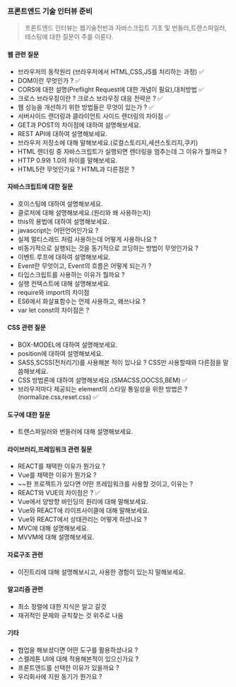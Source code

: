 ### 프론트엔드 기술 인터뷰 준비

> 프론트엔드 인터뷰는 웹기술전반과 자바스크립트 기초 및 번들러,트랜스파일러,테스팅에 대한 질문이 주를 이룬다. 

#### 웹 관련 질문

- 브라우저의 동작원리 (브라우저에서 HTML,CSS,JS를 처리하는 과정) ✅
- DOM이란 무엇인가 ? ✅
- CORS에 대한 설명(Preflight Request에 대한 개념이 필요),대처방법 ✅
- 크로스 브라우징이란 ? 크로스 브라우징 대응 전략은 ? ✅
- 웹 성능을 개선하기 위한 방법들은 무엇이 있는가 ? ✅
- 서버사이드 렌더링과 클라이언트 사이드 렌더링의 차이점 ✅
- GET과 POST의 차이점에 대하여 설명해보세요. 
- REST API에 대하여 설명해보세요.
- 브라우저 저장소에 대해 말해보세요.(로컬스토리지,세션스토리지,쿠키)
- HTML 렌더링 중 자바스크립트가 실행되면 렌더링을 멈추는데 그 이유가 뭘까요 ?
- HTTP 0.9와 1.0의 차이를 말해보세요.
- HTML5란 무엇인가요 ? HTML과 다른점은 ?

#### 자바스크립트에 대한 질문
- 호이스팅에 대하여 설명해보세요.
- 클로저에 대해 설명해보세요.(원리와 왜 사용하는지)
- this의 용법에 대하여 설명해보세요.
- javascript는 어떤언어인가요 ?
- 실제 멀티스레드 처럼 사용하는데 어떻게 사용하나요 ?
- 비동기적으로 실행되는 것을 동기적으로 코딩하는 방법이 무엇인가요 ?
- 이벤트 루프에 대하여 설명해보세요.
- Event란 무엇이고, Event의 흐름은 어떻게 되는가 ?
- 타입스크립트를 사용하는 이유가 뭘까요 ?
- 실행 컨텍스트에 대해 설명해보세요.
- require와 import의 차이점
- ES6에서 화살표함수는 언제 사용하고, 왜쓰나요 ?
- var let const의 차이점은 ?

#### CSS 관련 질문
- BOX-MODEL에 대하여 설명해보세요.
- position에 대하여 설명해보세요.
- SASS,SCSS(전처리기)를 사용해본 적이 있나요 ? CSS만 사용할때와 다른점을 말씀해보세요.
- CSS 방법론에 대하여 설명해보세요.(SMACSS,OOCSS,BEM) ✅
- 브라우저마다 제공되는 element의 스타일 통일성을 위한 방법은 ? (normalize.css,reset.css) ✅

#### 도구에 대한 질문
- 트랜스파일러와 번들러에 대해 설명해보세요.


#### 라이브러리,프레임워크 관련 질문
- REACT를 채택한 이유가 뭔가요 ?
- Vue를 채택한 이유가 뭔가요 ?
- ~~한 프로젝트가 있다면 어떤 프레임워크를 사용할 것이고, 이유는 ?
- REACT와 VUE의 차이점은 ? ✅
- Vue에서 양방향 바인딩의 원리에 대해 말해보세요.
- Vue와 REACT에 라이프사이클에 대해 말해보세요.
- Vue와 REACT에서 상태관리는 어떻게 하셨나요 ?
- MVC에 대해 설명해보세요.
- MVVM에 대해 설명해보세요.

#### 자료구조 관련
- 이진트리에 대해 설명해보시고, 사용한 경험이 있는지 말해보세요.

#### 알고리즘 관련
- 최소 정렬에 대한 지식은 알고 갈것
- 재귀적인 문제와 규칙찾는 것 위주로 나옴

#### 기타
- 협업을 해보셨다면 어떤 도구를 활용하셨나요 ?
- 스켈레톤 UI에 대해 적용해본적이 있으신가요 ?
- 프론트엔드를 선택한 이유가 있을까요 ?
- 우리회사에 지원 동기가 뭔가요 ?
